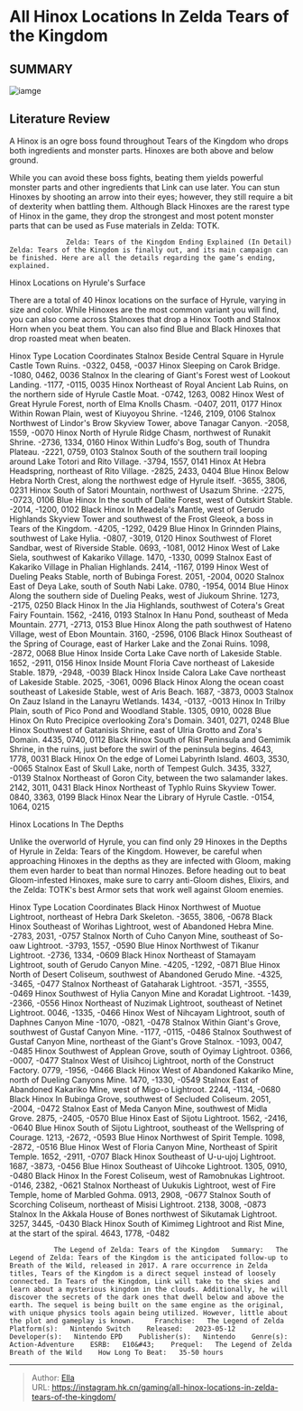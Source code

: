 # All Hinox Locations In Zelda Tears of the Kingdom


## SUMMARY 

![iamge](https://static1.srcdn.com/wordpress/wp-content/uploads/2023/05/img-5103.JPG)

## Literature Review

A Hinox is an ogre boss found throughout Tears of the Kingdom who drops both ingredients and monster parts. Hinoxes are both above and below ground.





While you can avoid these boss fights, beating them yields powerful monster parts and other ingredients that Link can use later. You can stun Hinoxes by shooting an arrow into their eyes; however, they still require a bit of dexterity when battling them. Although Black Hinoxes are the rarest type of Hinox in the game, they drop the strongest and most potent monster parts that can be used as Fuse materials in Zelda: TOTK.




                  Zelda: Tears of the Kingdom Ending Explained (In Detail)   Zelda: Tears of the Kingdom is finally out, and its main campaign can be finished. Here are all the details regarding the game’s ending, explained.   


 Hinox Locations on Hyrule&#39;s Surface 
          

There are a total of 40 Hinox locations on the surface of Hyrule, varying in size and color. While Hinoxes are the most common variant you will find, you can also come across Stalnoxes that drop a Hinox Tooth and Stalnox Horn when you beat them. You can also find Blue and Black Hinoxes that drop roasted meat when beaten. 

 Hinox Type  Location  Coordinates   Stalnox  Beside Central Square in Hyrule Castle Town Ruins.  -0322, 0458, -0037   Hinox  Sleeping on Carok Bridge.  -1080, 0462, 0036   Stalnox  In the clearing of Giant&#39;s Forest west of Lookout Landing.  -1177, -0115, 0035   Hinox  Northeast of Royal Ancient Lab Ruins, on the northern side of Hyrule Castle Moat.  -0742, 1263, 0082   Hinox  West of Great Hyrule Forest, north of Elma Knolls Chasm.  -0407, 2011, 0177   Hinox  Within Rowan Plain, west of Kiuyoyou Shrine.  -1246, 2109, 0106   Stalnox  Northwest of Lindor&#39;s Brow Skyview Tower, above Tanagar Canyon.  -2058, 1559, -0070   Hinox  North of Hyrule Ridge Chasm, northwest of Runakit Shrine.  -2736, 1334, 0160   Hinox  Within Ludfo&#39;s Bog, south of Thundra Plateau.  -2221, 0759, 0103   Stalnox  South of the southern trail looping around Lake Totori and Rito Village.  -3794, 1557, 0141   Hinox  At Hebra Headspring, northeast of Rito Village.  -2825, 2433, 0404   Blue Hinox  Below Hebra North Crest, along the northwest edge of Hyrule itself.  -3655, 3806, 0231   Hinox  South of Satori Mountain, northwest of Usazum Shrine.  -2275, -0723, 0106   Blue Hinox  In the south of Dalite Forest, west of Outskirt Stable.  -2014, -1200, 0102   Black Hinox  In Meadela&#39;s Mantle, west of Gerudo Highlands Skyview Tower and southwest of the Frost Gleeok, a boss in Tears of the Kingdom.  -4205, -1292, 0429   Blue Hinox  In Grinnden Plains, southwest of Lake Hylia.  -0807, -3019, 0120   Hinox  Southwest of Floret Sandbar, west of Riverside Stable.  0693, -1081, 0012   Hinox  West of Lake Siela, southwest of Kakariko Village.  1470, -1330, 0099   Stalnox  East of Kakariko Village in Phalian Highlands.  2414, -1167, 0199   Hinox  West of Dueling Peaks Stable, north of Bubinga Forest.  2051, -2004, 0020   Stalnox  East of Deya Lake, south of South Nabi Lake.  0780, -1954, 0014   Blue Hinox  Along the southern side of Dueling Peaks, west of Jiukoum Shrine.  1273, -2175, 0250   Black Hinox  In the Jia Highlands, southwest of Cotera&#39;s Great Fairy Fountain.  1562, -2416, 0193   Stalnox  In Hanu Pond, southeast of Meda Mountain.  2771, -2713, 0153   Blue Hinox  Along the path southwest of Hateno Village, west of Ebon Mountain.  3160, -2596, 0106   Black Hinox  Southeast of the Spring of Courage, east of Harker Lake and the Zonai Ruins.  1098, -2872, 0068   Blue Hinox  Inside Corta Lake Cave north of Lakeside Stable.  1652, -2911, 0156   Hinox  Inside Mount Floria Cave northeast of Lakeside Stable.  1879, -2948, -0039   Black Hinox  Inside Calora Lake Cave northeast of Lakeside Stable.  2025, -3061, 0096   Black Hinox  Along the ocean coast southeast of Lakeside Stable, west of Aris Beach.  1687, -3873, 0003   Stalnox  On Zauz Island in the Lanayru Wetlands.  1434, -0137, -0013   Hinox  In Trilby Plain, south of Pico Pond and Woodland Stable.  1305, 0910, 0028   Blue Hinox  On Ruto Precipice overlooking Zora&#39;s Domain.  3401, 0271, 0248   Blue Hinox  Southwest of Gatanisis Shrine, east of Ulria Grotto and Zora&#39;s Domain.  4435, 0740, 0112   Black Hinox  South of Rist Peninsula and Gemimik Shrine, in the ruins, just before the swirl of the peninsula begins.  4643, 1778, 0031   Black Hinox  On the edge of Lomei Labyrinth Island.  4603, 3530, -0065   Stalnox  East of Skull Lake, north of Tempest Gulch.  3435, 3327, -0139   Stalnox  Northeast of Goron City, between the two salamander lakes.  2142, 3011, 0431   Black Hinox  Northeast of Typhlo Ruins Skyview Tower.  0840, 3363, 0199   Black Hinox  Near the Library of Hyrule Castle.  -0154, 1064, 0215   








 Hinox Locations In The Depths 
          

Unlike the overworld of Hyrule, you can find only 29 Hinoxes in the Depths of Hyrule in Zelda: Tears of the Kingdom. However, be careful when approaching Hinoxes in the depths as they are infected with Gloom, making them even harder to beat than normal Hinozes. Before heading out to beat Gloom-infested Hinoxes, make sure to carry anti-Gloom dishes, Elixirs, and the Zelda: TOTK&#39;s best Armor sets that work well against Gloom enemies.

 Hinox Type  Location  Coordinates   Black Hinox  Northwest of Muotue Lightroot, northeast of Hebra Dark Skeleton.  -3655, 3806, -0678   Black Hinox  Southeast of Worihas Lightroot, west of Abandoned Hebra Mine.  -2783, 2031, -0757   Stalnox  North of Cuho Canyon Mine, southeast of So-oaw Lightroot.  -3793, 1557, -0590   Blue Hinox  Northwest of Tikanur Lightroot.  -2736, 1334, -0609   Black Hinox  Northeast of Stamayam Lightroot, south of Gerudo Canyon Mine.  -4205, -1292, -0871   Blue Hinox  North of Desert Coliseum, southwest of Abandoned Gerudo Mine.  -4325, -3465, -0477   Stalnox  Northeast of Gataharak Lightroot.  -3571, -3555, -0469   Hinox  Southwest of Hylia Canyon Mine and Koradat Lightroot.  -1439, -2366, -0556   Hinox  Northeast of Nuzimak Lightroot, southeast of Netinet Lightroot.  0046, -1335, -0466   Hinox  West of Nihcayam Lightroot, south of Daphnes Canyon Mine  -1070, -0821, -0478   Stalnox  Within Giant&#39;s Grove, southwest of Gustaf Canyon Mine.  -1177, -0115, -0486   Stalnox  Southwest of Gustaf Canyon Mine, northeast of the Giant&#39;s Grove Stalnox.  -1093, 0047, -0485   Hinox  Southwest of Applean Grove, south of Oyimay Lightroot.  0366, -0007, -0477   Stalnox  West of Uisihcoj Lightroot, north of the Construct Factory.  0779, -1956, -0466   Black Hinox  West of Abandoned Kakariko Mine, north of Dueling Canyons Mine.  1470, -1330, -0549   Stalnox  East of Abandoned Kakariko Mine, west of Migo-o Lightroot.  2244, -1134, -0680   Black Hinox  In Bubinga Grove, southwest of Secluded Coliseum.  2051, -2004, -0472   Stalnox  East of Meda Canyon Mine, southwest of Midla Grove.  2875, -2405, -0570   Blue Hinox  East of Sijotu Lightroot.  1562, -2416, -0640   Blue Hinox  South of Sijotu Lightroot, southeast of the Wellspring of Courage.  1213, -2672, -0593   Blue Hinox  Northwest of Spirit Temple.  1098, -2872, -0516   Blue Hinox  West of Floria Canyon Mine, Northeast of Spirit Temple.  1652, -2911, -0707   Black Hinox  Southeast of U-u-ujoj Lightroot.  1687, -3873, -0456   Blue Hinox  Southeast of Uihcoke Lightroot.  1305, 0910, -0480   Black Hinox  In the Forest Coliseum, west of Ramobnukas Lightroot.  -0146, 2382, -0621   Stalnox  Northeast of Uukukis Lightroot, west of Fire Temple, home of Marbled Gohma.  0913, 2908, -0677   Stalnox  South of Scorching Coliseum, northeast of Misisi Lightroot.  2138, 3008, -0873   Stalnox  In the Akkala House of Bones northwest of Sikutamak Lightroot.  3257, 3445, -0430   Black Hinox  South of Kimimeg Lightroot and Rist Mine, at the start of the spiral.  4643, 1778, -0482   






               The Legend of Zelda: Tears of the Kingdom   Summary:   The Legend of Zelda: Tears of the Kingdom is the anticipated follow-up to Breath of the Wild, released in 2017. A rare occurrence in Zelda titles, Tears of the Kingdom is a direct sequel instead of loosely connected. In Tears of the Kingdom, Link will take to the skies and learn about a mysterious kingdom in the clouds. Additionally, he will discover the secrets of the dark ones that dwell below and above the earth. The sequel is being built on the same engine as the original, with unique physics tools again being utilized. However, little about the plot and gameplay is known.     Franchise:   The Legend of Zelda    Platform(s):   Nintendo Switch    Released:   2023-05-12    Developer(s):   Nintendo EPD    Publisher(s):   Nintendo    Genre(s):   Action-Adventure    ESRB:   E10&#43;    Prequel:   The Legend of Zelda Breath of the Wild    How Long To Beat:   35-50 hours      

---

> Author: [Ella](https://instagram.hk.cn/)  
> URL: https://instagram.hk.cn/gaming/all-hinox-locations-in-zelda-tears-of-the-kingdom/  

